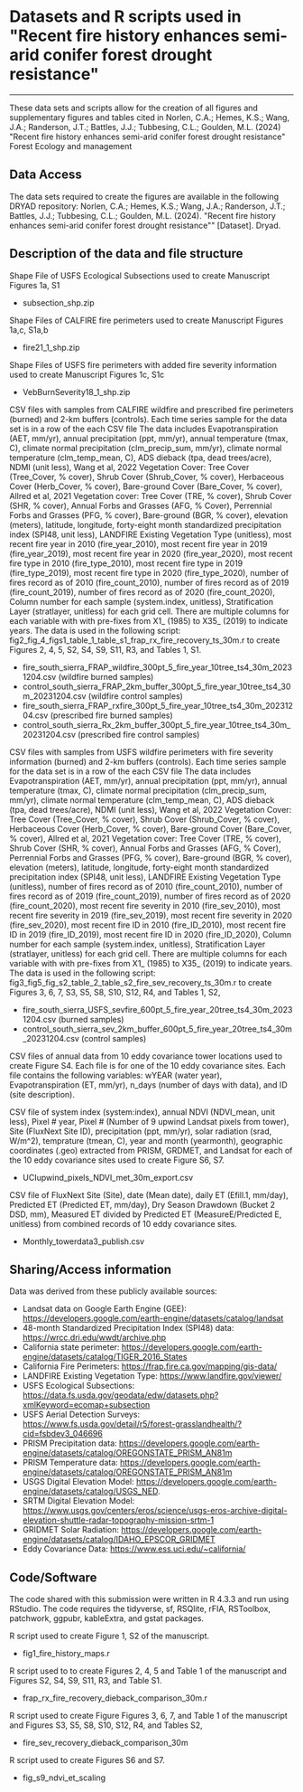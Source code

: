 # Datasets and R scripts used in "Recent fire history enhances semi-arid conifer forest drought resistance"
---

These data sets and scripts allow for the creation of all figures and supplementary figures and tables cited in 
Norlen, C.A.; Hemes, K.S.; Wang, J.A.; Randerson, J.T.; Battles, J.J.; Tubbesing, C.L.; Goulden, M.L. (2024) "Recent fire history enhances semi-arid conifer forest drought resistance" Forest Ecology and management

## Data Access
The data sets required to create the figures are available in the following DRYAD repository: 
Norlen, C.A.; Hemes, K.S.; Wang, J.A.; Randerson, J.T.; Battles, J.J.; Tubbesing, C.L.; Goulden, M.L. (2024). "Recent fire history enhances semi-arid conifer forest drought resistance"" [Dataset]. Dryad. 

## Description of the data and file structure
Shape File of USFS Ecological Subsections used to create Manuscript Figures 1a, S1
  *  subsection_shp.zip
  
Shape Files of CALFIRE fire perimeters used to create Manuscript Figures 1a,c, S1a,b
  *  fire21_1_shp.zip

Shape Files of USFS fire perimeters with added fire severity information used to create Manuscript Figures 1c, S1c
  *  VebBurnSeverity18_1_shp.zip

CSV files with samples from CALFIRE wildfire and prescribed fire perimeters (burned) and 2-km buffers (controls). Each time series sample for the data set is in a row of the each CSV file  The data includes Evapotranspiration (AET, mm/yr), annual precipitation (ppt, mm/yr), annual temperature (tmax, C), climate normal precipitation (clm_precip_sum, mm/yr), climate normal temperature (clm_temp_mean, C), ADS dieback (tpa, dead trees/acre), NDMI (unit less), 
Wang et al, 2022 Vegetation Cover: Tree Cover (Tree_Cover, % cover), Shrub Cover (Shrub_Cover, % cover), Herbaceous Cover (Herb_Cover, % cover), Bare-ground Cover (Bare_Cover, % cover),
Allred et al, 2021 Vegetation cover: Tree Cover (TRE, % cover), Shrub Cover (SHR, % cover), Annual Forbs and Grasses (AFG, % Cover), Perrennial Forbs and Grasses (PFG, % cover), Bare-ground (BGR, % cover), 
elevation (meters), latitude, longitude, forty-eight month standardized precipitation index (SPI48, unit less), LANDFIRE Existing Vegetation Type (unitless), most recent fire year in 2010 (fire_year_2010), most recent fire year in 2019 (fire_year_2019), most recent fire year in 2020 (fire_year_2020), most recent fire type in 2010 (fire_type_2010), most recent fire type in 2019 (fire_type_2019), most recent fire type in 2020 (fire_type_2020), number of fires record as of 2010 (fire_count_2010), number of fires record as of 2019 (fire_count_2019), number of fires record as of 2020 (fire_count_2020), Column number for each sample (system.index, unitless), Stratification Layer (stratlayer, unitless) for each grid cell. There are multiple columns for each variable with with pre-fixes from X1_ (1985) to X35_ (2019) to indicate years. The data is used in the following script: fig2_fig_4_figs1_table_1_table_s1_frap_rx_fire_recovery_ts_30m.r 
to create Figures 2, 4, 5, S2, S4, S9, S11, R3, and Tables 1, S1. 
  * fire_south_sierra_FRAP_wildfire_300pt_5_fire_year_10tree_ts4_30m_20231204.csv (wildfire burned samples)
  * control_south_sierra_FRAP_2km_buffer_300pt_5_fire_year_10tree_ts4_30m_20231204.csv (wildfire control samples)
  * fire_south_sierra_FRAP_rxfire_300pt_5_fire_year_10tree_ts4_30m_20231204.csv (prescribed fire burned samples)
  * control_south_sierra_Rx_2km_buffer_300pt_5_fire_year_10tree_ts4_30m_20231204.csv (prescribed fire control samples)

CSV files with samples from USFS wildfire perimeters with fire severity information (burned) and 2-km buffers (controls). Each time series sample for the data set is in a row of the each CSV file  The data includes Evapotranspiration (AET, mm/yr), annual precipitation (ppt, mm/yr), annual temperature (tmax, C), climate normal precipitation (clm_precip_sum, mm/yr), climate normal temperature (clm_temp_mean, C), ADS dieback (tpa, dead trees/acre), NDMI (unit less), 
Wang et al, 2022 Vegetation Cover: Tree Cover (Tree_Cover, % cover), Shrub Cover (Shrub_Cover, % cover), Herbaceous Cover (Herb_Cover, % cover), Bare-ground Cover (Bare_Cover, % cover),
Allred et al, 2021 Vegetation cover: Tree Cover (TRE, % cover), Shrub Cover (SHR, % cover), Annual Forbs and Grasses (AFG, % Cover), Perrennial Forbs and Grasses (PFG, % cover), Bare-ground (BGR, % cover),   
elevation (meters), latitude, longitude, forty-eight month standardized precipitation index (SPI48, unit less), LANDFIRE Existing Vegetation Type (unitless), number of fires record as of 2010 (fire_count_2010), number of fires record as of 2019 (fire_count_2019), number of fires record as of 2020 (fire_count_2020), most recent fire severity in 2010 (fire_sev_2010), most recent fire severity in 2019 (fire_sev_2019), most recent fire severity in 2020 (fire_sev_2020), most recent fire ID in 2010 (fire_ID_2010), most recent fire ID in 2019 (fire_ID_2019), most recent fire ID in 2020 (fire_ID_2020), Column number for each sample (system.index, unitless), Stratification Layer (stratlayer, unitless) for each grid cell. There are multiple columns for each variable with with pre-fixes from X1_ (1985) to X35_ (2019) to indicate years. The data is used in the following script: fig3_fig5_fig_s2_table_2_table_s2_fire_sev_recovery_ts_30m.r to create Figures 3, 6, 7, S3, S5, S8, S10, S12, R4, and Tables 1, S2,     
  * fire_south_sierra_USFS_sevfire_600pt_5_fire_year_20tree_ts4_30m_20231204.csv (burned samples)
  * control_south_sierra_sev_2km_buffer_600pt_5_fire_year_20tree_ts4_30m_20231204.csv (control samples)

  
CSV files of annual data from 10 eddy covariance tower locations used to create Figure S4. Each file is for one of the 10 eddy covariance sites. Each file contains the following variables: wYEAR (water year), Evapotranspiration (ET, mm/yr), n_days (number of days with data), and ID (site description).


CSV file of system index (system:index), annual NDVI (NDVI_mean, unit less), Pixel #	year, Pixel # (Number of 9 upwind Landsat pixels from tower), Site (FluxNext Site ID), precipitation (ppt, mm/yr), solar radiation (srad, W/m^2), temprature (tmean, C), year and month (yearmonth), geographic coordinates (.geo) extracted from PRISM, GRDMET, and Landsat for each of the 10 eddy covariance sites used to create Figure S6, S7.
  * UCIupwind_pixels_NDVI_met_30m_export.csv
  
CSV file of FluxNext Site (Site), date (Mean date), daily ET (Efill.1, mm/day), Predicted ET (Predicted ET, mm/day), Dry Season Drawdown (Bucket 2 DSD, mm), Measured ET divided by Predicted ET (MeasureE/Predicted E, unitless) from combined records of 10 eddy covariance sites.
  * Monthly_towerdata3_publish.csv

## Sharing/Access information

Data was derived from these publicly available sources:
  * Landsat data on Google Earth Engine (GEE): https://developers.google.com/earth-engine/datasets/catalog/landsat
  * 48-month Standardized Precipitation Index (SPI48) data: https://wrcc.dri.edu/wwdt/archive.php
  * California state perimeter: https://developers.google.com/earth-engine/datasets/catalog/TIGER_2016_States
  * California Fire Perimeters: https://frap.fire.ca.gov/mapping/gis-data/
  * LANDFIRE Existing Vegetation Type: https://www.landfire.gov/viewer/
  * USFS Ecological Subsections: https://data.fs.usda.gov/geodata/edw/datasets.php?xmlKeyword=ecomap+subsection
  * USFS Aerial Detection Surveys: https://www.fs.usda.gov/detail/r5/forest-grasslandhealth/?cid=fsbdev3_046696
  * PRISM Precipitation data: https://developers.google.com/earth-engine/datasets/catalog/OREGONSTATE_PRISM_AN81m   
  * PRISM Temperature data: https://developers.google.com/earth-engine/datasets/catalog/OREGONSTATE_PRISM_AN81m
  * USGS Digital Elevation Model: https://developers.google.com/earth-engine/datasets/catalog/USGS_NED.
  * SRTM Digital Elevation Model: https://www.usgs.gov/centers/eros/science/usgs-eros-archive-digital-elevation-shuttle-radar-topography-mission-srtm-1
  * GRIDMET Solar Radiation: https://developers.google.com/earth-engine/datasets/catalog/IDAHO_EPSCOR_GRIDMET 
  * Eddy Covariance Data: https://www.ess.uci.edu/~california/

## Code/Software
The code shared with this submission were written in R 4.3.3 and run using RStudio.
The code requires the tidyverse, sf, RSQlite, rFIA, RSToolbox, patchwork, ggpubr, kableExtra, and gstat packages.

R script used to create Figure 1, S2 of the manuscript.
  * fig1_fire_history_maps.r
  
R script used to to create Figures 2, 4, 5 and Table 1 of the manuscript and Figures S2, S4, S9, S11, R3, and Table S1.  
  * frap_rx_fire_recovery_dieback_comparison_30m.r
  
R script used to create Figure Figures 3, 6, 7, and Table 1 of the manuscript and Figures S3, S5, S8, S10, S12, R4, and Tables S2,
  * fire_sev_recovery_dieback_comparison_30m
  
R script used to create Figures S6 and S7. 
  * fig_s9_ndvi_et_scaling